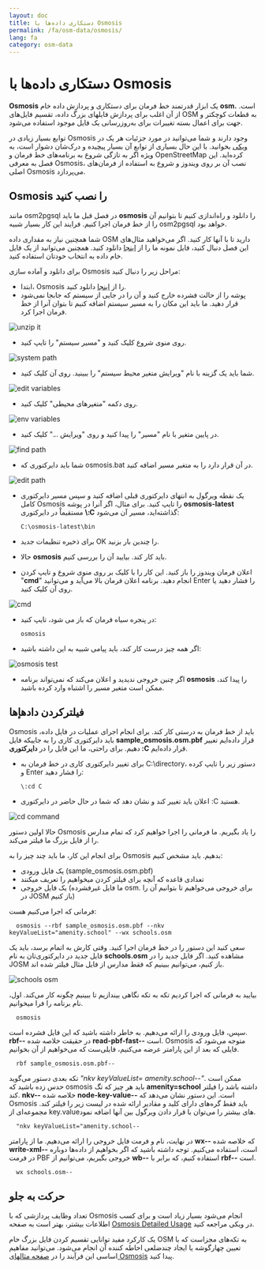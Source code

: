 ```yaml
---
layout: doc
title: دستکاری داده‌ها با Osmosis
permalink: /fa/osm-data/osmosis/
lang: fa
category: osm-data
---
```


دستکاری داده‌ها با Osmosis
===============================


**Osmosis** یک ابزار قدرتمند خط فرمان برای دستکاری و پردازش داده خام **osm.** است. از آن اغلب برای پردازش فایلهای بزرگ داده، تقسیم فایل‌های OSM به قطعات کوچکتر و جهت برای اعمال بسته تغییرات برای به‌روزرسانی یک فایل موجود استفاده می‌شود.  

توابع بسیار زیادی در Osmosis وجود دارند و شما می‌توانید در مورد جزئیات هر یک در [ویکی](http://wiki.openstreetmap.org/wiki/Osmosis/Detailed_Usage_0.41) بخوانید. با این حال بسیاری از توابع آن بسیار پیچیده و درک‌شان دشوار است، به ویژه اگر به تازگی شروع به برنامه‌های خط فرمان و OpenStreetMap کرده‌اید. این فصل به معرفی Osmosis، نصب آن بر روی ویندوز و شروع به استفاده از فرمان‌های اصلی Osmosis می‌پردازد.  

Osmosis را نصب کنید
----------------

مانند osm2pgsql در فصل قبل ما باید **osmosis** را دانلود و راه‌اندازی کنیم تا بتوانیم آن را از خط فرمان اجرا کنیم. فرایند این کار بسیار شبیه osm2pgsql خواهد بود.  

شما همچنین نیاز به مقداری داده OSM دارید تا با آنها کار کنید. اگر می‌خواهید مثال‌های این فصل دنبال کنید، فایل نمونه ما را از [اینجا](/files/sample_osmosis.osm.pbf) دانلود کنید. همچنین می‌توانید از یک فایل خام داده به انتخاب خودتان استفاده کنید.  

برای دانلود و آماده سازی Osmosis مراحل زیر را دنبال کنید:  

- ابتدا، Osmosis را از [اینجا](http://bretth.dev.openstreetmap.org/osmosis-build/osmosis-latest.zip) دانلود کنید.  
- پوشه را از حالت فشرده خارج کنید و آن را در جایی از سیستم که جابجا نمی‌شود قرار دهید. ما باید این مکان را به مسیر سیستم اضافه کنیم تا بتوان آنرا از خط فرمان اجرا کرد.  

![unzip it][]

- روی منوی شروع کلیک کنید و "مسیر سیستم" را تایپ کنید.  

![system path][]

- شما باید یک گزینه با نام "ویرایش متغیر محیط سیستم" را ببینید. روی آن کلیک کنید.  

![edit variables][]

- روی دکمه "متغیرهای محیطی" کلیک کنید.  

![env variables][]

- در پایین متغیر با نام "مسیر" را پیدا کنید و روی "ویرایش ..." کلیک کنید.  

![find path][]

- شما باید دایرکتوری که osmosis.bat در آن قرار دارد را به متغیر مسیر اضافه کنید.  

![edit path][]

- یک نقطه ویرگول به انتهای دایرکتوری قبلی اضافه کنید و سپس مسیر دایرکتوری کامل Osmosis را تایپ کنید. برای مثال، اگر آنرا در پوشه **osmosis-latest** 	مستقیماْ در دایرکتوری **\\:C** گذاشته‌اید، مسیر آن می‌شود:  
	
      C:\osmosis-latest\bin

- برای ذخیره تنظیمات جدید OK را چندین بار بزنید.  
- حالا **osmosis** باید کار کند. بیایید آن را بررسی کنیم.  
- اعلان فرمان ویندوز را باز کنید. این کار را با کلیک بر روی منوی شروع و تایپ کردن "**cmd**" انجام دهید. برنامه اعلان فرمان بالا می‌آید و می‌توانید Enter را فشار دهید یا روی آن کلیک کنید.  

![cmd][]

- در پنجره سیاه فرمان که باز می شود، تایپ کنید:  

      osmosis

- اگر همه چیز درست کار کند، باید پیامی شبیه به این داشته باشید:  

![osmosis test][]

- اگر چنین خروجی ندیدید و اعلان می‌کند که نمی‌تواند برنامه **osmosis** را پیدا کند، ممکن است متغیر مسیر را اشتباه وارد کرده باشید.  

فیلترکردن دادهإها
---------------

Osmosis باید از خط فرمان به درستی کار کند. برای انجام اجرای عملیات در فایل داده، باید دایرکتوری کاری را به جاییکه فایل **sample_osmosis.osm.pbf** قرار داده‌ایم تغییر دهیم. برای راحتی، ما این فایل را در **دایرکتوری \:C** قرار داده‌ایم.  

- برای تغییر دایرکتوری کاری در خط فرمان به C:\directory، دستور زیر را تایپ کرده و Enter را فشار دهید:  

      \:cd C
    
- اعلان باید تغییر کند و نشان دهد که شما در حال حاضر در دایرکتوری \:C هستید.  

![cd command][]

حالا اولین دستور Osmosis را یاد بگیریم. ما فرمانی را اجرا خواهیم کرد که تمام مدارس را از فایل بزرگ ما فیلتر می‌کند.  

برای انجام این کار، ما باید چند چیز را به Osmosis بدهیم. باید مشخص کنیم:  

- یک فایل ورودی (sample_osmosis.osm.pbf)  
- تعدادی قاعده که آنچه برای فیلتر کردن میخواهیم را تعریف میکنند  
- یک فایل خروجی (ما فایل غیرفشرده osm. برای خروجی می‌خواهیم تا بتوانیم آن را در JOSM باز کنیم)  

فرمانی که اجرا می‌کنیم هست:  

      osmosis --rbf sample_osmosis.osm.pbf --nkv keyValueList="amenity.school" --wx schools.osm

سعی کنید این دستور را در خط فرمان اجرا کنید. وقتی کارش به اتمام برسد، باید یک فایل جدید در دایرکتوری‌تان به نام **schools.osm** مشاهده کنید. اگر فایل جدید را در JOSM باز کنیم، می‌توانیم ببینیم که فقط مدارس از فایل مثال فیلتر شده اند.  

![schools osm][]

بیایید به فرمانی که اجرا کردیم تکه به تکه نگاهی بیندازیم تا ببینیم چگونه کار می‌کند. اول، نام برنامه را فرا میخوانیم.

      osmosis

سپس، فایل ورودی را ارائه می‌دهیم. به خاطر داشته باشید که این فایل فشرده است. **rbf--** در حقیقت خلاصه شده **read-pbf-fast--** است. Osmosis متوجه می‌شود که فایلی که بعد از این پارامتر عرضه می‌کنیم، فایلی‌ست که می‌خواهیم از آن بخوانیم.  

      rbf sample_osmosis.osm.pbf--

تکه بعدی دستور می‌گوید *"nkv keyValueList= amenity.school--"*. ممکن است حدس زده باشید که osmosis باید هر چیز که تگ **amenity=school** داشته باشد را فیلتر کند. **nkv--** خلاصه شده **node-key-value--** است. این دستور نشان می‌دهد که Osmosis باید فقط گره‌های دارای کلید و مقادیر ارائه شده در لیست زیر را فیلتر کند. مجموعه‌ای از key.valueهای بیشتر را می‌توان با قرار دادن ویرگول بین آنها اضافه نمود.  

      "nkv keyValueList="amenity.school--

در نهایت، نام و فرمت فایل خروجی را ارائه می‌دهیم. ما از پارامتر **wx--** که خلاصه شده **write-xml--** است، استفاده می‌کنیم. توجه داشته باشید که اگر بخواهیم از داده‌ها دوباره در فرمت PBF خروجی بگیریم، می‌توانیم از **wb--** استفاده کنیم، که برابر با **rbf--** است.  

      wx schools.osm--

حرکت به جلو
---------------

تعداد وظایف پردازشی که با Osmosis انجام می‌شود بسیار زیاد است و برای کسب اطلاعات بیشتر، بهتر است به صفحه  [Osmosis Detailed Usage](http://wiki.openstreetmap.org/wiki/Osmosis/Detailed_Usage_0.43) در ویکی مراجعه کنید.  

یک کارکرد مفید توانایی تقسیم کردن فایل بزرگ خام OSM به تکه‌های مجزاست که با تعیین چهارگوشه یا ایجاد چندضلعی احاطه کننده آن انجام می‌شود. می‌توانید مفاهیم  اساسی این فرآیند را در [صفحه مثالهای Osmosis](http://wiki.openstreetmap.org/wiki/Osmosis/Examples) پیدا کنید.  

[unzip it]: /images/osm-data/unzip-it.png
[system path]: /images/osm-data/system-path.png
[edit variables]: /images/osm-data/edit-environment-variables.png
[env variables]: /images/osm-data/environment-variables.png
[find path]: /images/osm-data/find-path.png
[edit path]: /images/osm-data/edit-path-variable.png
[cmd]: /images/osm-data/cmd.png
[osmosis test]: /images/osm-data/osmosis-test.png
[cd command]: /images/osm-data/cd-command.png
[schools osm]: /images/osm-data/schools-osm.png


